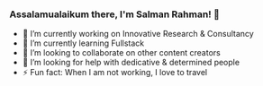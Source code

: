 ### Assalamualaikum there, I'm Salman Rahman! 👋

- 🔭 I’m currently working on Innovative Research & Consultancy
- 🌱 I’m currently learning Fullstack
- 👯 I’m looking to collaborate on other content creators
- 🤔 I’m looking for help with dedicative & determined people
- ⚡ Fun fact: When I am not working, I love to travel
